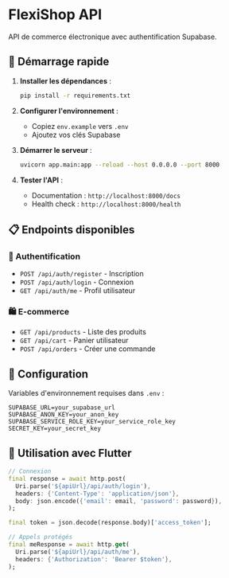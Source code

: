 # FlexiShop API

API de commerce électronique avec authentification Supabase.

## 🚀 Démarrage rapide

1. **Installer les dépendances** :
   ```bash
   pip install -r requirements.txt
   ```

2. **Configurer l'environnement** :
   - Copiez `env.example` vers `.env`
   - Ajoutez vos clés Supabase

3. **Démarrer le serveur** :
   ```bash
   uvicorn app.main:app --reload --host 0.0.0.0 --port 8000
   ```

4. **Tester l'API** :
   - Documentation : `http://localhost:8000/docs`
   - Health check : `http://localhost:8000/health`

## 📋 Endpoints disponibles

### 🔐 Authentification
- `POST /api/auth/register` - Inscription
- `POST /api/auth/login` - Connexion
- `GET /api/auth/me` - Profil utilisateur

### 🛍️ E-commerce
- `GET /api/products` - Liste des produits
- `GET /api/cart` - Panier utilisateur
- `POST /api/orders` - Créer une commande

## 🔧 Configuration

Variables d'environnement requises dans `.env` :
```
SUPABASE_URL=your_supabase_url
SUPABASE_ANON_KEY=your_anon_key
SUPABASE_SERVICE_ROLE_KEY=your_service_role_key
SECRET_KEY=your_secret_key
```

## 🎯 Utilisation avec Flutter

```dart
// Connexion
final response = await http.post(
  Uri.parse('${apiUrl}/api/auth/login'),
  headers: {'Content-Type': 'application/json'},
  body: json.encode({'email': email, 'password': password}),
);

final token = json.decode(response.body)['access_token'];

// Appels protégés
final meResponse = await http.get(
  Uri.parse('${apiUrl}/api/auth/me'),
  headers: {'Authorization': 'Bearer $token'},
);
```
